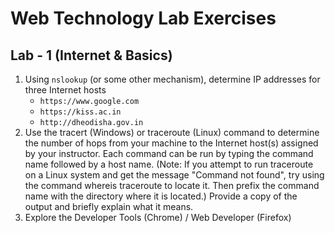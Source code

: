 # Web Technology Lab Exercises

## Lab - 1 (Internet & Basics)
1. Using `nslookup` (or some other mechanism), determine IP addresses for three Internet hosts
    - `https://www.google.com`
    - `https://kiss.ac.in`
    - `http://dheodisha.gov.in`
2. Use the tracert (Windows) or traceroute (Linux) command to determine the number of hops from your machine to the Internet host(s) assigned by your instructor. Each command can be run by typing the command name followed by a host name. (Note: If you attempt to run traceroute on a Linux system and get the message "Command not found", try using the command whereis traceroute to locate it. Then prefix the command name with the directory where it is located.) Provide a copy of the output and briefly explain what it means.
3. Explore the Developer Tools (Chrome) / Web Developer (Firefox)
